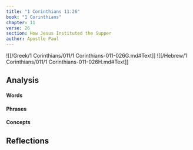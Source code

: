 ```yaml
---
title: "1 Corinthians 11:26"
book: "1 Corinthians"
chapter: 11
verse: 26
section: How Jesus Instituted the Supper
author: Apostle Paul
---
```

![[/Greek/1 Corinthians/011/1 Corinthians-011-026G.md#Text]]
![[/Hebrew/1 Corinthians/011/1 Corinthians-011-026H.md#Text]]

## Analysis

#### Words

#### Phrases

#### Concepts

## Reflections
